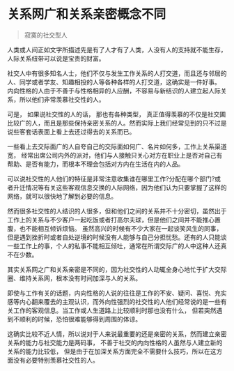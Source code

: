 # 关系网广和关系亲密概念不同
>寂寞的社交型人

人类或人间正如文字所描述先是有了人才有了人类，人没有人的支持就不能生存， 人际关系纽带可以说是宝贵的财富。

社交人中有很多知名人士，他们不仅与发生工作关系的人打交道，而且还与邻居的人、同学或者学友、知趣相投的人等各种各样的人打交道，这确实是一件好事。 内向性格的人由于不善于与性格相异的人应酬，不容易与新结识的人建立起人际关系，所以他们非常羡慕社交性的人。

可是， 如果说社交性的人的话， 那也有各种类型， 真正值得羡慕的不仅是社交圃比较广的人，而且是那些保持亲密关系的人。然而实际上我们经常见到的只不过是说些客套话表面上看上去还过得去的关系而已。

一些看上去交际面广的人自夸自己的交际面如何广、名片如何多，工作上关系渠道宽， 经常出席公司内外的派对，他们与人接触只关心对方在职业上是否对自己有帮助、是否有能力，而根本不理会包括对方内在生活在内的人品。

可以说社交性的人他们的特征是非常注意收集谁在哪里工作?分配在哪个部门?或者升迁情况等有关这些客观信息交换的人际网络，因为他们认为只要掌握了这样的网络，就可以很快地了解到必要的信息。

然而很多社交性的人结识的人很多，但和他们之间的关系并不十分密切，虽然出于工作上的关系与不少客户一起吃饭或者打高尔夫球，但是他们之间并不能推心置腹，也不能相互倾诉烦恼。 虽然高兴的时候有不少大家在一起谈笑风生的同事，但是遇到挫折时或者自处逆境的时候没有人能够与自己分担忧愁。还有的人只能谈一些工作上的事，个人的私事不能相互倾吐，通常在所谓交际广的人中这种人还真不在少数。

其实关系网之广和关系亲密是不同的，因为社交性的人动辄全身心地忙于扩大交际圈、维持关系网，根本没有时间加深与人的关系。

即使与工作有关的话题，内向性格的人说的往往是工作的不安、疑问、喜悦、充实感等内心翻来覆去的主观认识，而外向性强烈的社交性的人他们经常说的是一些有关工作的客观信息。当工作或人生道路上比较顺利时那也没有什么， 但若突然遇到不顺利的时候，恐怕很难能够得到周围的体谅。

这确实比较不近人情，所以说对于人来说最重要的还是亲密的关系，然而建立亲密关系的能力与社交能力是两码事， 不善于社交的内向性格的人虽然与人建立新的关系的能力比较低， 但是由于在加深关系方面完全不需要什么技巧，所以在这方面没有必要特别羡慕社交性的人。

